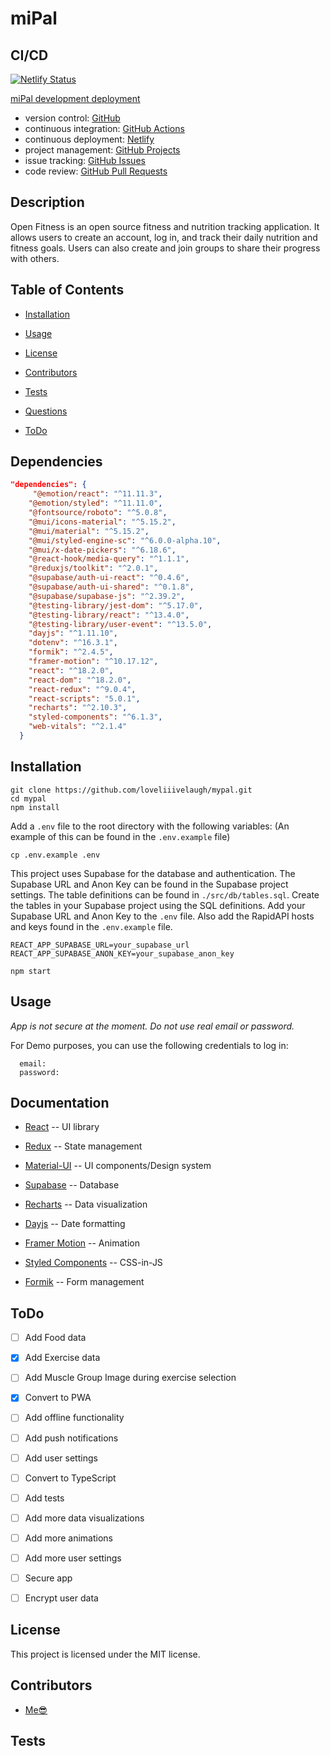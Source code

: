 # miPal

## CI/CD

[![Netlify Status](https://api.netlify.com/api/v1/badges/17584298-1ea6-4693-88ca-dcc04f60f1be/deploy-status)](https://app.netlify.com/sites/openfitness/deploys)

[miPal development deployment](https://openfitness.netlify.app/)

* version control: [GitHub](https://github.com/)
* continuous integration: [GitHub Actions](https://github.com/loveliiivelaugh/mypal/actions)
* continuous deployment: [Netlify](https://www.netlify.com/)
* project management: [GitHub Projects](https://github.com/users/loveliiivelaugh/projects/1/views/1)
* issue tracking: [GitHub Issues](https://github.com/loveliiivelaugh/mypal/issues)
* code review: [GitHub Pull Requests](https://github.com/loveliiivelaugh/mypal/pulls)

## Description

Open Fitness is an open source fitness and nutrition tracking application. It allows users to create an account, log in, and track their daily nutrition and fitness goals. Users can also create and join groups to share their progress with others.

## Table of Contents

* [Installation](#installation)

* [Usage](#usage)

* [License](#license)

* [Contributors](#contributors)

* [Tests](#tests)

* [Questions](#questions)

* [ToDo](#todo)

## Dependencies

```json
"dependencies": {
     "@emotion/react": "^11.11.3",
    "@emotion/styled": "^11.11.0",
    "@fontsource/roboto": "^5.0.8",
    "@mui/icons-material": "^5.15.2",
    "@mui/material": "^5.15.2",
    "@mui/styled-engine-sc": "^6.0.0-alpha.10",
    "@mui/x-date-pickers": "^6.18.6",
    "@react-hook/media-query": "^1.1.1",
    "@reduxjs/toolkit": "^2.0.1",
    "@supabase/auth-ui-react": "^0.4.6",
    "@supabase/auth-ui-shared": "^0.1.8",
    "@supabase/supabase-js": "^2.39.2",
    "@testing-library/jest-dom": "^5.17.0",
    "@testing-library/react": "^13.4.0",
    "@testing-library/user-event": "^13.5.0",
    "dayjs": "^1.11.10",
    "dotenv": "^16.3.1",
    "formik": "^2.4.5",
    "framer-motion": "^10.17.12",
    "react": "^18.2.0",
    "react-dom": "^18.2.0",
    "react-redux": "^9.0.4",
    "react-scripts": "5.0.1",
    "recharts": "^2.10.3",
    "styled-components": "^6.1.3",
    "web-vitals": "^2.1.4"
  }
  ```

## Installation

```code
git clone https://github.com/loveliiivelaugh/mypal.git
cd mypal
npm install
```

Add a `.env` file to the root directory with the following variables:
(An example of this can be found in the `.env.example` file)

```code
cp .env.example .env
```

This project uses Supabase for the database and authentication.
The Supabase URL and Anon Key can be found in the Supabase project settings.
The table definitions can be found in `./src/db/tables.sql`.
Create the tables in your Supabase project using the SQL definitions.
Add your Supabase URL and Anon Key to the `.env` file.
Also add the RapidAPI hosts and keys found in the `.env.example` file.

```code
REACT_APP_SUPABASE_URL=your_supabase_url
REACT_APP_SUPABASE_ANON_KEY=your_supabase_anon_key
```

```code
npm start
```

## Usage

*App is not secure at the moment. Do not use real email or password.*

For Demo purposes, you can use the following credentials to log in:
  
```code
  email:
  password:
```

## Documentation

* [React](https://reactjs.org/) -- UI library

* [Redux](https://redux.js.org/) -- State management

* [Material-UI](https://mui.com/) -- UI components/Design system

* [Supabase](https://supabase.io/) -- Database

* [Recharts](https://recharts.org/en-US/) -- Data visualization

* [Dayjs](https://day.js.org/) -- Date formatting

* [Framer Motion](https://www.framer.com/motion/) -- Animation

* [Styled Components](https://styled-components.com/) -- CSS-in-JS

* [Formik](https://formik.org/) -- Form management

## ToDo

* [ ] Add Food data

* [x] Add Exercise data

* [ ] Add Muscle Group Image during exercise selection

* [x] Convert to PWA

* [ ] Add offline functionality

* [ ] Add push notifications

* [ ] Add user settings

* [ ] Convert to TypeScript

* [ ] Add tests

* [ ] Add more data visualizations

* [ ] Add more animations

* [ ] Add more user settings

* [ ] Secure app

* [ ] Encrypt user data

## License

This project is licensed under the MIT license.

## Contributors

* [Me😎]('https://www.github.com/loveliiivelaugh')

## Tests
